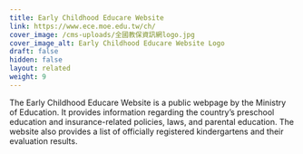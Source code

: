 ```yaml
---
title: Early Childhood Educare Website
link: https://www.ece.moe.edu.tw/ch/
cover_image: /cms-uploads/全國教保資訊網logo.jpg
cover_image_alt: Early Childhood Educare Website Logo
draft: false
hidden: false
layout: related
weight: 9
---
```

The Early Childhood Educare Website is a public webpage by the Ministry of Education. It provides information regarding the country’s preschool education and insurance-related policies, laws, and parental education.
The website also provides a list of officially registered kindergartens and their evaluation results.
